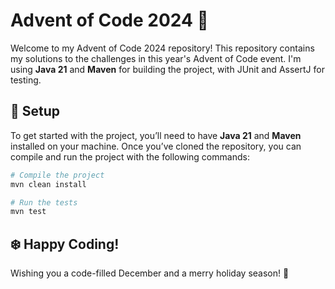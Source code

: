 # Advent of Code 2024 🎄

Welcome to my Advent of Code 2024 repository! This repository contains my solutions to the challenges in this year's
Advent of Code event. I'm using **Java 21** and **Maven** for building the project, with JUnit and AssertJ for testing.

## 🔧 Setup

To get started with the project, you’ll need to have **Java 21** and **Maven** installed on your machine. Once you’ve
cloned the repository, you can compile and run the project with the following commands:

```bash
# Compile the project
mvn clean install

# Run the tests
mvn test
```

## ❄️ Happy Coding!

Wishing you a code-filled December and a merry holiday season! 🎄